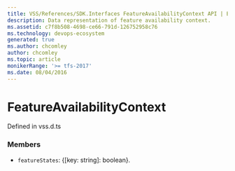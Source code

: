 ```yaml
---
title: VSS/References/SDK.Interfaces FeatureAvailabilityContext API | Extensions for Azure DevOps Services
description: Data representation of feature availability context.
ms.assetid: c7f8b508-4698-ce66-791d-126752958c76
ms.technology: devops-ecosystem
generated: true
ms.author: chcomley
author: chcomley
ms.topic: article
monikerRange: '>= tfs-2017'
ms.date: 08/04/2016
---
```


# FeatureAvailabilityContext

Defined in vss.d.ts



### Members

* `featureStates`: {[key: string]: boolean}. 

